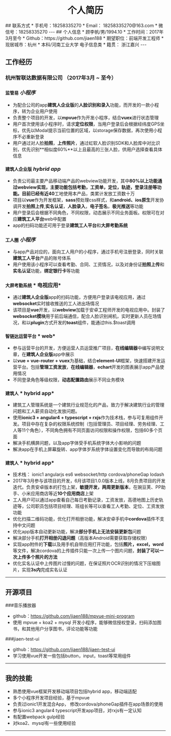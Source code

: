 <center><h1>个人简历</h1></center>
## 联系方式                                 
* 手机号：18258335270
* Email： 18258335270@163.com
* 微信号：18258335270
---
## 个人信息
 * 顾李帆/男/1994.10 
 * 工作时间：2017年3月至今 
 * Github：https://github.com/jiaen188
 * 期望职位：前端开发工程师
 * 现居城市：杭州
 * 本科/河南工业大学  电子信息类
 * 籍贯： 浙江嘉兴
---

## 工作经历

### 杭州智联达数据有限公司  （2017年3月 ~ 至今）

### `监管易` *小程序*
* 为配合公司的app**建筑人企业版**的**人脸识别和录入**功能，而开发的一款小程序，转为企业用户使用
* 负责整个项目的开发，以**mpvue**作为开发小程序，结合**vuex**进行状态管理
* 用户首次使用该小程序时，请求**定位权限**，当用户登录后会根据经纬度GPS坐标，优先以Modal提示当前位置的区域，以storage保存数据，再次使用小程序不必重新登录
* 用户通过对人脸**拍照**，**上传照片**，通过虹软人脸识别SDK和人脸库中对比识别，优先识别**相似度60%**以上且最高的三张人脸，供用户选择查看具体信息

### `建筑人企业版` *hybrid app*
* 负责公司最主要产品移动端产品的webview功能开发，其中**80%**以上功能通过webview实现，主要功能包括考勤，工资单，**定位**，**轨迹**，登录注册等功能。目前已经有近**40**工地使用本产品，类累计发放工资数十万
* 项目以**vue**作为开发框架，**sass**预处理css样式，和**android、ios原生**开发协调开发**拍照上传**,**实名认证**，**人脸录入**，**电子签名**，**极光推送**等功能
* 用户登录后会根据不同角色，不同权限，动态展示不同业务面板。权限可在对应**建筑工人平台**web中配置
* app的扫码功能还可用于登录**建筑工人平台**和**大屏考勤系统**

### `工人圈` *小程序*
* 与app产品对应的，面向工人用户的小程序，通过手机号注册登录，同时关联**建筑工人平台**产品的账号体系
* 用户使用该小程序可以查看考勤、合同、工资情况，以及对身份证**拍照上传**和**实名认证**功能，**绑定银行卡**等功能

### `大屏考勤系统` * 电视应用*
* 通过**建筑人企业版**app的扫码功能，方便用户登录该电视应用，通过**websocket**实时接收推送的工人进出场情况
* 该项目是**vue**开发，以**webview**加载于安卓工程师开发的电视应用中。封装了**websocket模块**用于前后端通信，配合人脸识别闸机，实时更新人员在场情况，和以**plugin**方式开发的**toast**组件，能通过this.$toast调用

### `智链达运营平台` * web*
* 参与运营平台的开发，方便运营人员运营推广项目，**在线编辑器**中编写说明文章，在**建筑人企业版**app中展示
* 以**vue + vue-router + vuex**为基础，结合**element-UI**框架，快速搭建开发运营平台。包括**管理工资发放**，**在线编辑器**，**echart**开发的图表展示app产品使用情况
* 不同登录角色等级权限，**动态配置路由**展示不同业务模块

### `建筑人` * hybrid app*
* 建筑工人管理系统是一个建筑行业规范化的产品，致力于解决建筑行业的管理问题和工人薪资自动化发放问题。
* 使用**ionic3 + angular4 + typescript + rxjs**作为技术栈，参与可复用组件开发。项目中存在复杂的权限系统控制（包括管理员、项目经理、劳务经理、工人等11个角色），不同角色拥有不同页面访问权限和操作权限，包括60多个页面
* 解决手机横屏问题，以及app字体受手机系统字体大小影响的问题
* 解决app在手机上屏幕旋转、app字体岁系统字体设置变化而导致的布局问题

### `建筑人` * hybrid app*
* 技术栈： ionic1 angularjs es6 websocket/http cordova/phoneGap lodash
* 2017年3月参与该项目的开发，6月该项目1.0.0版本上线，8月负责项目的开发迭代。负责安卓版本的打包上架，**敏捷开发，两周更新版本**，在豌豆荚、PP助手、小米应用商店等近**10个应用商店**上架
* 工人用户可以通过app查看自己每日考勤记录，工资发放，高德地图上历史轨迹等，公司职员包括项目经理、班组长等可以查看工人考勤、定位、工资发放功能
* 优化扫描二维码功能，优化打开相册功能，解决安卓手机中**cordova**插件不支持中文问题
* 优化app版本自动更新功能，解决**部分手机上无法安装更新包**问题
* 解决部分手机**打开相册闪退问题**（高版本Android需要获取存储权限）
* 实现app附件的**下载**以及用手机自带应用打开功能，包括**照片，excel，word**等文件，解决cordova的上传插件只能一次上传一个图片问题，**封装了可以一次上传多个照片的方法**
* 优化实名认证中上传图片过慢的问题，在保证照片OCR识别的情况下压缩图片，实现**3s内**完成实名认证
---
## 开源项目
###音乐播放器
* github：https://github.com/jiaen188/mpvue-mini-program
* 使用 mpvue + koa2 + mysql 开发小程序，能够微信授权登录，扫码添加图书，和其他用户分享图书，评论功能等功能

###jiaen-test-ui
* github：https://github.com/jiaen188/jiaen-test-ui
* 学习使用vue开发一些包括button，input，toast等常用组件
---
## 我的技能

- 熟悉使用vue框架开发移动端项目包括hybrid app，移动端适配
- 多个小程序开发项目经验，基于mpvue
- 负责过ionic1开发混合App， 修改cordova/phoneGap插件在app场景的使用
- 参与ionic3 angular4 typescript开发app项目，对rxjs有一定认知
- 有配置webpack gulp经验
- 对koa2、mysql有一些使用经验
---
